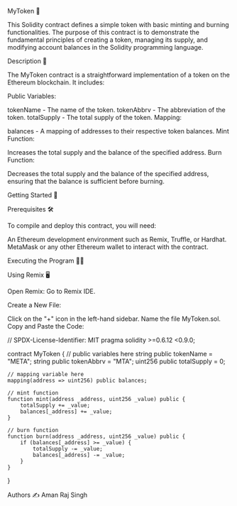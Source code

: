 MyToken 🌟

This Solidity contract defines a simple token with basic minting and burning functionalities. The purpose of this contract is to demonstrate the fundamental principles of creating a token, managing its supply, and modifying account balances in the Solidity programming language.

Description 📜

The MyToken contract is a straightforward implementation of a token on the Ethereum blockchain. It includes:

Public Variables:

tokenName - The name of the token.
tokenAbbrv - The abbreviation of the token.
totalSupply - The total supply of the token.
Mapping:

balances - A mapping of addresses to their respective token balances.
Mint Function:

Increases the total supply and the balance of the specified address.
Burn Function:

Decreases the total supply and the balance of the specified address, ensuring that the balance is sufficient before burning.

Getting Started 🚀

Prerequisites 🛠️

To compile and deploy this contract, you will need:

An Ethereum development environment such as Remix, Truffle, or Hardhat.
MetaMask or any other Ethereum wallet to interact with the contract.

Executing the Program 🏃‍♂️

Using Remix 🖥️

Open Remix: Go to Remix IDE.

Create a New File:

Click on the "+" icon in the left-hand sidebar.
Name the file MyToken.sol.
Copy and Paste the Code:

// SPDX-License-Identifier: MIT
pragma solidity >=0.6.12 <0.9.0;

contract MyToken {
    // public variables here
    string public tokenName = "META";
    string public tokenAbbrv = "MTA";
    uint256 public totalSupply = 0;

    // mapping variable here
    mapping(address => uint256) public balances;

    // mint function
    function mint(address _address, uint256 _value) public {
        totalSupply += _value;
        balances[_address] += _value;
    }

    // burn function
    function burn(address _address, uint256 _value) public {
        if (balances[_address] >= _value) {
            totalSupply -= _value;
            balances[_address] -= _value;
        }
    }
}

Authors ✍️
Aman Raj Singh
